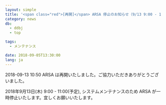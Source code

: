 ```yaml
---
layout: simple
title: '<span class="red">[再開]</span> ARSA 停止のお知らせ（9/13 9:00 - 11:00）'
category: news
db:
  - ddbj
  - top

tags:
  - メンテナンス

date: 2018-09-05T13:30:00
lang: ja
---
```


<p><span class="red">2018-09-13 10:50 ARSA は再開いたしました。ご協力いただきありがとうございました。</span></p>

<p>2018年9月13日(木) 9:00 - 11:00(予定), システムメンテナンスのため ARSA が一時停止いたします。宜しくお願いいたします。</p>
